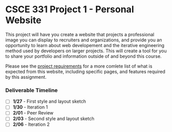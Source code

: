 # CSCE 331 Project 1 - Personal Website

This project will have you create a website that projects a professional image you can display to recruiters and organizations, and provide you an opportunity to learn about web developement and the iterative engineering method used by developers on larger projects. This will create a tool for you to share your portfolio and information outside of and beyond this course.

Please see the [project requirements](./ProjectRequirements.md) for a more comlete list of what is expected from this website, including specific pages, and features required by this assignment.

### Deliverable Timeline

- [ ] **1/27** - First style and layout sketch
- [ ] **1/30** - Iteration 1
- [ ] **2/01** - Peer Review
- [ ] **2/03** - Second style and layout sketch
- [ ] **2/06** - Iteration 2